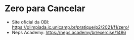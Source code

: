 # Zero para Cancelar
- Site oficial da OBI: https://olimpiada.ic.unicamp.br/pratique/p2/2021/f1/zero/
- Neps Academy: https://neps.academy/br/exercise/1486